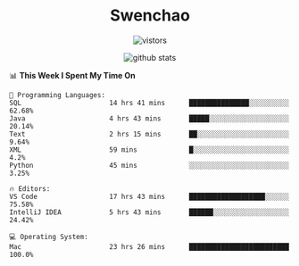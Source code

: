 <h1 align="center">Swenchao</h3>

<p align="center">
  <img src="https://visitor-badge.glitch.me/badge?page_id=Swenchao" alt="vistors" />
</p>

<p align="center">
  <img src="https://github-readme-stats.vercel.app/api?username=Swenchao&count_private=true&show_icons=true&theme=vue-dark&hide_title=true" alt="github stats" />
</p>

<!--START_SECTION:waka-->
📊 **This Week I Spent My Time On** 

```text
💬 Programming Languages: 
SQL                      14 hrs 41 mins      ███████████████░░░░░░░░░░   62.68% 
Java                     4 hrs 43 mins       █████░░░░░░░░░░░░░░░░░░░░   20.14% 
Text                     2 hrs 15 mins       ██░░░░░░░░░░░░░░░░░░░░░░░   9.64% 
XML                      59 mins             █░░░░░░░░░░░░░░░░░░░░░░░░   4.2% 
Python                   45 mins             ░░░░░░░░░░░░░░░░░░░░░░░░░   3.25%

🔥 Editors: 
VS Code                  17 hrs 43 mins      ███████████████████░░░░░░   75.58% 
IntelliJ IDEA            5 hrs 43 mins       ██████░░░░░░░░░░░░░░░░░░░   24.42%

💻 Operating System: 
Mac                      23 hrs 26 mins      █████████████████████████   100.0%

```


<!--END_SECTION:waka-->
